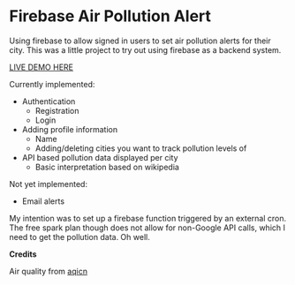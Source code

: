 # Firebase Air Pollution Alert

Using firebase to allow signed in users to set air pollution alerts for their city. This was a little project to try out using firebase as a backend system.

[LIVE DEMO HERE]( https://actuallymentor.github.io/firebase-air-pollution-alert/ )

Currently implemented:
* Authentication
    * Registration
    * Login
* Adding profile information
    * Name
    * Adding/deleting cities you want to track pollution levels of
* API based pollution data displayed per city
    * Basic interpretation based on wikipedia

Not yet implemented:
* Email alerts

My intention was to set up a firebase function triggered by an external cron. The free spark plan though does not allow for non-Google API calls, which I need to get the pollution data. Oh well.

**Credits**

Air quality from [aqicn]( http://aqicn.org/ )